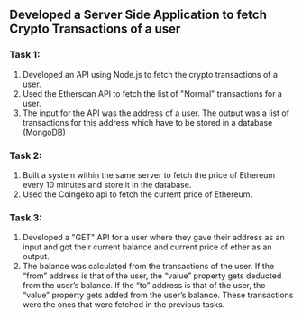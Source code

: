 ## Developed a Server Side Application to fetch Crypto Transactions of a user



### Task 1:
1. Developed an API using Node.js to fetch the crypto transactions of a user.
2. Used the Etherscan API to fetch the list of "Normal" transactions for a user.
3. The input for the API was the address of a user. The output was a list of transactions for this address which have to be stored in a database (MongoDB)



### Task 2:
1. Built a system within the same server to fetch the price of Ethereum every 10 minutes and store it in the database.
2. Used the Coingeko api to fetch the current price of Ethereum.



### Task 3:
1. Developed a "GET" API for a user where they gave their address as an input and got their current balance and current price of ether as an output.
2. The balance was calculated from the transactions of the user. If the “from” address is that of the user, the “value” property gets deducted from the user’s balance. If the “to” address is that of the user, the “value” property gets added from the user’s balance. These transactions were the ones that were fetched in the previous tasks.


